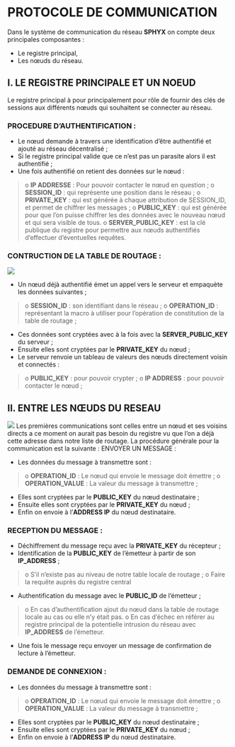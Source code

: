# PROTOCOLE DE COMMUNICATION

Dans le système de communication du réseau **SPHYX** on compte deux principales composantes :

- Le registre principal,
- Les nœuds du réseau.

## I.	LE REGISTRE PRINCIPALE ET UN NOEUD
Le registre principal à pour principalement pour rôle de fournir des clés de sessions aux différents nœuds qui souhaitent se connecter au réseau.

### PROCEDURE D’AUTHENTIFICATION :

-	Le nœud demande à travers une identification d’être authentifié et ajouté au réseau décentralisé ;
-	Si le registre principal valide que ce n’est pas un parasite alors il est authentifié ;
-	Une fois authentifié on retient des données sur le nœud :

> o	**IP ADDRESSE** : Pour pouvoir contacter le nœud en question ;
> o	**SESSION_ID** : qui représente une position dans le réseau ;
> o	**PRIVATE_KEY** : qui est générée à chaque attribution de SESSION_ID, et permet de chiffrer les messages ;
> o	**PUBLIC_KEY** : qui est générée pour que l’on puisse chiffrer les des données avec le nouveau nœud et qui sera visible de tous.
> o	**SERVER_PUBLIC_KEY** : est la clé publique du registre pour permettre aux nœuds authentifiés d’effectuer d’éventuelles requêtes.

### CONTRUCTION DE LA TABLE DE ROUTAGE :
![](http://cric.grenoble.cnrs.fr/Administrateurs/Documentations/SiteWebAuthentification/ListeACL.jpg)
-	Un nœud déjà authentifié émet un appel vers le serveur et empaquète les données suivantes ;

> o	 **SESSION_ID** : son identifiant dans le réseau ;
> o	**OPERATION_ID** : représentant la macro à utiliser pour l’opération de constitution de la table de routage ;

-	Ces données sont cryptées avec à la fois avec la **SERVER_PUBLIC_KEY** du serveur ;
-	Ensuite elles sont cryptées par le **PRIVATE_KEY** du nœud ;
-	Le serveur renvoie un tableau de valeurs des nœuds directement voisin et connectés :

> o	**PUBLIC_KEY** : pour pouvoir crypter ;
> o	**IP ADDRESS** : pour pouvoir contacter le nœud ;

## II.	ENTRE LES NŒUDS DU RESEAU

![](https://upload.wikimedia.org/wikipedia/commons/thumb/4/40/Chiffrement_asym%C3%A9trique.jpg/800px-Chiffrement_asym%C3%A9trique.jpg)
Les premières communications sont celles entre un nœud et ses voisins directs a ce moment on aurait pas besoin du registre vu que l’on a déjà cette adresse dans notre liste de routage.
La procédure générale pour la communication est la suivante :
ENVOYER UN MESSAGE :
-	Les données du message à transmettre sont :

> o	**OPERATION_ID** : Le nœud qui envoie le message doit émettre ;
> o	**OPERATION_VALUE** : La valeur du message à transmettre ;

-	Elles sont cryptées par le **PUBLIC_KEY** du nœud destinataire ; 
-	Ensuite elles sont cryptées par le **PRIVATE_KEY** du nœud ;
-	Enfin on envoie à l’**ADDRESS IP** du nœud destinataire. 

### RECEPTION DU MESSAGE :
-	Déchiffrement du message reçu avec la **PRIVATE_KEY** du récepteur ;
-	Identification de la **PUBLIC_KEY** de l’émetteur à partir de son **IP_ADDRESS** ;

> o	S’il n’existe pas au niveau de notre table locale de routage ;
> o	Faire la requête auprès du registre central 

-	Authentification du message avec le **PUBLIC_ID** de l’émetteur ;

> o	En cas d’authentification ajout du nœud dans la table de routage locale au cas ou elle n’y était pas.
> o	En cas d’échec en référer au registre principal de la potentielle intrusion du réseau avec **IP_ADDRESS** de l’émetteur.

-	Une fois le message reçu envoyer un message de confirmation de lecture à l’émetteur.
### DEMANDE DE CONNEXION : 
-	Les données du message à transmettre sont :

> o	**OPERATION_ID** : Le nœud qui envoie le message doit émettre ;
> o	**OPERATION_VALUE** : La valeur du message à transmettre ;

-	Elles sont cryptées par le **PUBLIC_KEY** du nœud destinataire ; 
-	Ensuite elles sont cryptées par le **PRIVATE_KEY** du nœud ;
-	Enfin on envoie à l’**ADDRESS IP** du nœud destinataire. 

